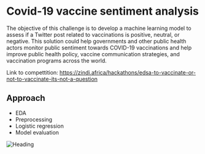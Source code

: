 # Covid-19 vaccine sentiment analysis 

The objective of this challenge is to develop a machine learning model to assess if a Twitter post related to vaccinations is positive, neutral, or negative. This solution could help governments and other public health actors monitor public sentiment towards COVID-19 vaccinations and help improve public health policy, vaccine communication strategies, and vaccination programs across the world.

Link to compettition: https://zindi.africa/hackathons/edsa-to-vaccinate-or-not-to-vaccinate-its-not-a-question

## Approach 
- EDA
- Preprocessing
- Logistic regression
- Model evaluation

![Heading](https://images.theconversation.com/files/341551/original/file-20200612-153812-ws3rqu.jpg?ixlib=rb-1.1.0&q=45&auto=format&w=754&fit=clip)


